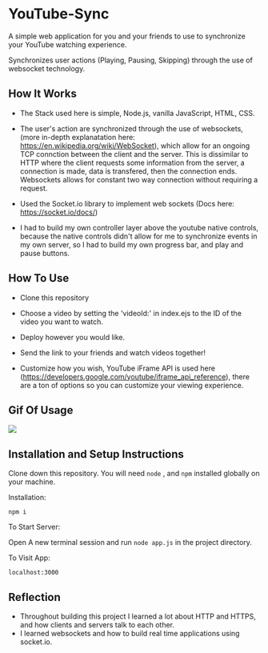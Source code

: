 # YouTube-Sync
A simple web application for you and your friends to use to synchronize your YouTube watching experience.

Synchronizes user actions (Playing, Pausing, Skipping) through the use of websocket technology. 

## How It Works
- The Stack used here is simple, Node.js, vanilla JavaScript, HTML, CSS.

- The user's action are synchronized through the use of websockets, (more in-depth explanatation here: https://en.wikipedia.org/wiki/WebSocket), which allow for an ongoing TCP connction between the client and the server.
This is dissimilar to HTTP where the client requests some information from the server, a connection is made, data is transfered, then the connection ends. Websockets allows for constant two way connection without requiring a request.

- Used the Socket.io library to implement web sockets (Docs here: https://socket.io/docs/)

- I had to build my own controller layer above the youtube native controls, because the native controls didn't allow for me to synchronize events in my own server, so I had to build my own progress bar, and play and pause buttons.
## How To Use

- Clone this repository

- Choose a video by setting the 'videoId:' in index.ejs to the ID of the video you want to watch.

- Deploy however you would like.

- Send the link to your friends and watch videos together!

- Customize how you wish, YouTube iFrame API is used here (https://developers.google.com/youtube/iframe_api_reference), there are a ton of options so you can customize your viewing experience.

## Gif Of Usage

<img src = "yt.gif">

## Installation and Setup Instructions

Clone down this repository. You will need `node` , and `npm` installed globally on your machine.  

Installation:

`npm i`

To Start Server:

Open A new terminal session and run `node app.js` in the project directory.

To Visit App:

`localhost:3000`

## Reflection

- Throughout building this project I learned a lot about HTTP and HTTPS, and how clients and servers talk to each other.
- I learned websockets and how to build real time applications using socket.io.
